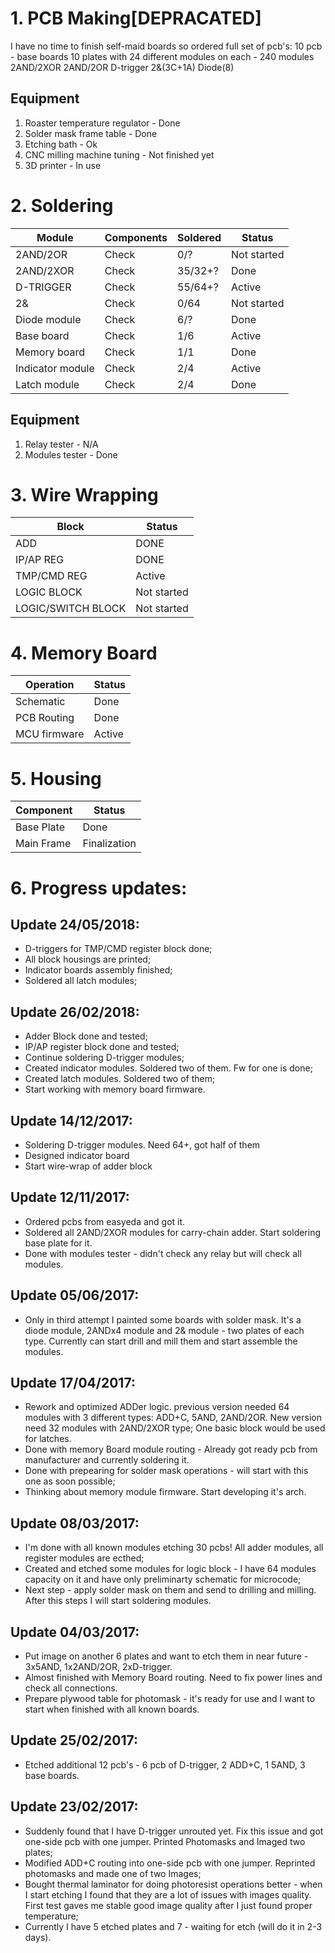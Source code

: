 # 1. PCB Making[DEPRACATED]

I have no time to finish self-maid boards so ordered full set of pcb's:
10 pcb - base boards
10 plates with 24 different modules on each - 240 modules
2AND/2XOR
2AND/2OR
D-trigger
2&(3C+1A)
Diode(8)

## Equipment
1. Roaster temperature regulator - Done
2. Solder mask frame table   - Done
3. Etching bath - Ok
4. CNC milling machine tuning - Not finished yet
5. 3D printer - In use

# 2. Soldering
| Module            | Components  | Soldered     |    Status    |
|-------------------|-------------|--------------|--------------|
|2AND/2OR           |  Check  |   0/?      |  Not started |
|2AND/2XOR          |  Check  |   35/32+?       |  Done |
|D-TRIGGER          |  Check |   55/64+?        |  Active |
|2&          | Check  |   0/64        |  Not started |
|Diode module         |  Check  |   6/?        |  Done |
|Base board         |  Check |   1/6       |  Active |
|Memory board       |  Check |   1/1    |  Done   |
|Indicator module   |  Check |   2/4         |  Active |
|Latch module       |  Check |   2/4     |  Done   |

## Equipment
1. Relay tester - N/A
2. Modules tester - Done

# 3. Wire Wrapping
|Block               |     Status    |     
|--------------------|---------------|
|ADD                 |  DONE  |
|IP/AP REG           |  DONE  |
|TMP/CMD REG         |  Active  |
|LOGIC BLOCK         |  Not started  |
|LOGIC/SWITCH BLOCK  |  Not started  |

# 4. Memory Board 
| Operation           |  Status       |
|---------------------|---------------|
| Schematic           |  Done         |
| PCB Routing         |  Done         |
| MCU firmware        |  Active  |


# 5. Housing
|  Component          |   Status     |
|---------------------|--------------|
| Base Plate          | Done      |
| Main Frame          | Finalization |

# 6. Progress updates:

## Update 24/05/2018:
* D-triggers for TMP/CMD register block done;
* All block housings are printed;
* Indicator boards assembly finished;
* Soldered all latch modules;

## Update 26/02/2018:
* Adder Block done and tested;
* IP/AP register block done and tested;
* Continue soldering D-trigger modules;
* Created indicator modules. Soldered two of them. Fw for one is done;
* Created latch modules. Soldered two of them;
* Start working with memory board firmware.

## Update 14/12/2017:
* Soldering D-trigger modules. Need 64+, got half of them
* Designed indicator board
* Start wire-wrap of adder block

## Update 12/11/2017:
* Ordered pcbs from easyeda and got it.
* Soldered all 2AND/2XOR modules for carry-chain adder. Start soldering base plate for it.
* Done with modules tester - didn't check any relay but will check all modules.


## Update 05/06/2017:
* Only in third attempt I painted some boards with solder mask. It's a diode module, 2ANDx4 module and 2& module - two plates of each type. Currently can start drill and mill them and start assemble the modules.

## Update 17/04/2017:
* Rework and optimized ADDer logic. previous version needed 64 modules with 3 different types: ADD+C, 5AND, 2AND/2OR. New version need 32 modules with 2AND/2XOR type; One basic block would be used for latches.
* Done with memory Board module routing - Already got ready pcb from manufacturer and currently soldering it.
* Done with prepearing for solder mask operations - will start with this one as soon possible;
* Thinking about memory module firmware. Start developing it's arch.

## Update 08/03/2017:
* I'm done with all known modules etching 30 pcbs! All adder modules, all register modules are ecthed;
* Created and etched some modules for logic block - I have 64 modules capacity on it and have only preliminarty schematic for microcode;
* Next step - apply solder mask on them and send to drilling and milling. After this steps I will start soldering modules.

## Update 04/03/2017:
* Put image on another 6 plates and want to etch them in near future - 3x5AND, 1x2AND/2OR, 2xD-trigger.
* Almost finished with Memory Board routing. Need to fix power lines and check all connections.
* Prepare plywood table for photomask - it's ready for use and I want to start when finished with all known boards.

## Update 25/02/2017:
* Etched additional 12 pcb's - 6 pcb of D-trigger, 2 ADD+C, 1 5AND, 3 base boards.

## Update 23/02/2017:
* Suddenly found that I have D-trigger unrouted yet. Fix this issue and got one-side pcb with one jumper. Printed Photomasks and Imaged two plates;
* Modified ADD+C routing into one-side pcb with one jumper. Reprinted photomasks and made one of two Images;
* Bought thermal laminator for doing photoresist operations better - when I start etching I found that they are a lot of issues with images quality. First test gaves me stable good image quality after I just found proper temperature;
* Currently I have 5 etched plates and 7 - waiting for etch (will do it in 2-3 days).
